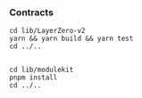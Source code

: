 ### Contracts


```
cd lib/LayerZero-v2
yarn && yarn build && yarn test
cd ../..


cd lib/modulekit
pnpm install
cd ../..
```